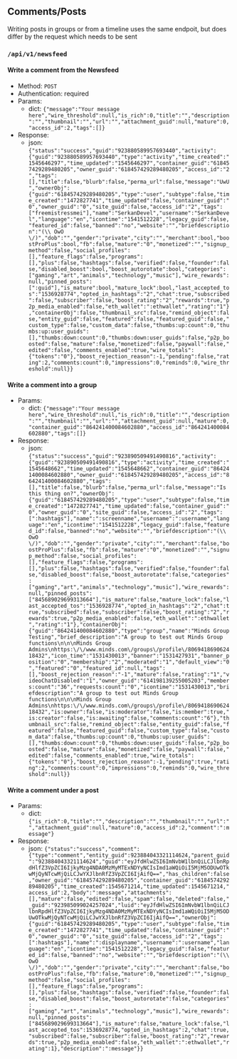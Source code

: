 ## Comments/Posts

Writing posts in groups or from a timeline uses the same endpoit, but does differ by the request which needs to be sent

### `/api/v1/newsfeed`
#### Write a comment from the Newsfeed
* Method: `POST`
* Authentication: required
* Params:
    * dict: `{"message":"Your message here","wire_threshold":null,"is_rich":0,"title":"","description":"","thumbnail":"","url":"","attachment_guid":null,"mature":0,"access_id":2,"tags":[]}`
* Response:
    * json: `{"status":"success","guid":"923880589957693440","activity":{"guid":"923880589957693440","type":"activity","time_created":"1545646297","time_updated":"1545646297","container_guid":"618457429289480205","owner_guid":"618457429289480205","access_id":"2","tags":[],"title":false,"blurb":false,"perma_url":false,"message":"UwU","ownerObj":{"guid":"618457429289480205","type":"user","subtype":false,"time_created":"1472827741","time_updated":false,"container_guid":"0","owner_guid":"0","site_guid":false,"access_id":"2","tags":["freemistressmei"],"name":"SerkanDevel","username":"SerkanDevel","language":"en","icontime":"1541512228","legacy_guid":false,"featured_id":false,"banned":"no","website":"","briefdescription":"(\\ OwO \/)","dob":"","gender":"private","city":"","merchant":bool,"boostProPlus":bool,"fb":false,"mature":"0","monetized":"","signup_method":false,"social_profiles":[],"feature_flags":false,"programs":[],"plus":false,"hashtags":false,"verified":false,"founder":false,"disabled_boost":bool,"boost_autorotate":bool,"categories":["gaming","art","animals","technology","music"],"wire_rewards":null,"pinned_posts":[":guid"],"is_mature":bool,"mature_lock":bool,"last_accepted_tos":"1536928774","opted_in_hashtags":"2","chat":true,"subscribed":false,"subscriber":false,"boost_rating":"2","rewards":true,"p2p_media_enabled":false,"eth_wallet":":ethwallet","rating":"1"},"containerObj":false,"thumbnail_src":false,"remind_object":false,"entity_guid":false,"featured":false,"featured_guid":false,"custom_type":false,"custom_data":false,"thumbs:up:count":0,"thumbs:up:user_guids":[],"thumbs:down:count":0,"thumbs:down:user_guids":false,"p2p_boosted":false,"mature":false,"monetized":false,"paywall":false,"edited":false,"comments_enabled":true,"wire_totals":{"tokens":"0"},"boost_rejection_reason":-1,"pending":false,"rating":2,"comments:count":0,"impressions":0,"reminds":0,"wire_threshold":null}}`

#### Write a comment into a group

* Params:
    * dict: `{"message":"Your message here","wire_threshold":null,"is_rich":0,"title":"","description":"","thumbnail":"","url":"","attachment_guid":null,"mature":0,"container_guid":"864241400084602880","access_id":"864241400084602880","tags":[]}`
* Response:
    * json: `{"status":"success","guid":"923890509491490816","activity":{"guid":"923890509491490816","type":"activity","time_created":"1545648662","time_updated":"1545648662","container_guid":"864241400084602880","owner_guid":"618457429289480205","access_id":"864241400084602880","tags":[],"title":false,"blurb":false,"perma_url":false,"message":"Is this thing on?","ownerObj":{"guid":"618457429289480205","type":"user","subtype":false,"time_created":"1472827741","time_updated":false,"container_guid":"0","owner_guid":"0","site_guid":false,"access_id":"2","tags":[":hashtags"],"name":":screenname","username":":username","language":"en","icontime":"1541512228","legacy_guid":false,"featured_id":false,"banned":"no","website":"","briefdescription":"(\\ OwO \/)","dob":"","gender":"private","city":"","merchant":false,"boostProPlus":false,"fb":false,"mature":"0","monetized":"","signup_method":false,"social_profiles":[],"feature_flags":false,"programs":[],"plus":false,"hashtags":false,"verified":false,"founder":false,"disabled_boost":false,"boost_autorotate":false,"categories":["gaming","art","animals","technology","music"],"wire_rewards":null,"pinned_posts":["845689029699313664"],"is_mature":false,"mature_lock":false,"last_accepted_tos":"1536928774","opted_in_hashtags":"2","chat":true,"subscribed":false,"subscriber":false,"boost_rating":"2","rewards":true,"p2p_media_enabled":false,"eth_wallet":":ethwallet","rating":"1"},"containerObj":{"guid":"864241400084602880","type":"group","name":"Minds Group Testing","brief_description":"A group to test out Minds Group functions\n\n\nMinds Group Admins\nhttps:\/\/www.minds.com\/groups\/profile\/806941869062418432","icon_time":"1531430013","banner":"1531427931","banner_position":"0","membership":"2","moderated":"1","default_view":"0","featured":"0","featured_id":null,"tags":[],"boost_rejection_reason":"-1","mature":false,"rating":"1","videoChatDisabled":"1","owner_guid":"614198139255005203","members:count":"36","requests:count":"0","icontime":"1531430013","briefdescription":"A group to test out Minds Group functions\n\n\nMinds Group Admins\nhttps:\/\/www.minds.com\/groups\/profile\/806941869062418432","is:owner":false,"is:moderator":false,"is:member":true,"is:creator":false,"is:awaiting":false,"comments:count":"6"},"thumbnail_src":false,"remind_object":false,"entity_guid":false,"featured":false,"featured_guid":false,"custom_type":false,"custom_data":false,"thumbs:up:count":0,"thumbs:up:user_guids":[],"thumbs:down:count":0,"thumbs:down:user_guids":false,"p2p_boosted":false,"mature":false,"monetized":false,"paywall":false,"edited":false,"comments_enabled":true,"wire_totals":{"tokens":"0"},"boost_rejection_reason":-1,"pending":true,"rating":2,"comments:count":0,"impressions":0,"reminds":0,"wire_threshold":null}}`

#### Write a comment under a post

* Params:
    * dict: `{"is_rich":0,"title":"","description":"","thumbnail":"","url":"","attachment_guid":null,"mature":0,"access_id":2,"comment":":message"}`
* Response:
    * json: `{"status":"success","comment":{"type":"comment","entity_guid":923884043321114624,"parent_guid":"923884043321114624","guid":"eyJfdHlwZSI6ImNvbW1lbnQiLCJlbnRpdHlfZ3VpZCI6IjkyMzg4NDA0MzMyMTExNDYyNCIsImd1aWQiOiI5MjM5ODUwOTkwMjQyNTcwMjQiLCJwYXJlbnRfZ3VpZCI6IjAifQ==","has_children":false,"owner_guid":"618457429289480205","container_guid":"618457429289480205","time_created":1545671214,"time_updated":1545671214,"access_id":2,"body":":message","attachments":[],"mature":false,"edited":false,"spam":false,"deleted":false,"_guid":"923985099024257024","luid":"eyJfdHlwZSI6ImNvbW1lbnQiLCJlbnRpdHlfZ3VpZCI6IjkyMzg4NDA0MzMyMTExNDYyNCIsImd1aWQiOiI5MjM5ODUwOTkwMjQyNTcwMjQiLCJwYXJlbnRfZ3VpZCI6IjAifQ==","ownerObj":{"guid":"618457429289480205","type":"user","subtype":false,"time_created":"1472827741","time_updated":false,"container_guid":"0","owner_guid":"0","site_guid":false,"access_id":"2","tags":[":hashtags"],"name":":displayname","username":":username","language":"en","icontime":"1541512228","legacy_guid":false,"featured_id":false,"banned":"no","website":"","briefdescription":"(\\ OwO \/)","dob":"","gender":"private","city":"","merchant":false,"boostProPlus":false,"fb":false,"mature":0,"monetized":"","signup_method":false,"social_profiles":[],"feature_flags":false,"programs":[],"plus":false,"hashtags":false,"verified":false,"founder":false,"disabled_boost":false,"boost_autorotate":false,"categories":["gaming","art","animals","technology","music"],"wire_rewards":null,"pinned_posts":["845689029699313664"],"is_mature":false,"mature_lock":false,"last_accepted_tos":1536928774,"opted_in_hashtags":2,"chat":true,"subscribed":false,"subscriber":false,"boost_rating":"2","rewards":true,"p2p_media_enabled":false,"eth_wallet":":ethwallet","rating":1},"description":":message"}}`
